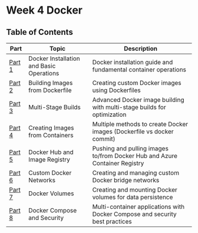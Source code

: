 # Week 4 Docker

## Table of Contents

| Part | Topic | Description |
|------|-------|-------------|
| [Part 1](./Part-1/README.md) | Docker Installation and Basic Operations | Docker installation guide and fundamental container operations |
| [Part 2](./Part-2/README.md) | Building Images from Dockerfile | Creating custom Docker images using Dockerfiles |
| [Part 3](./Part-3/README.md) | Multi-Stage Builds | Advanced Docker image building with multi-stage builds for optimization |
| [Part 4](./Part-4/README.md) | Creating Images from Containers | Multiple methods to create Docker images (Dockerfile vs docker commit) |
| [Part 5](./Part-5/README.md) | Docker Hub and Image Registry | Pushing and pulling images to/from Docker Hub and Azure Container Registry |
| [Part 6](./Part-6/README.md) | Custom Docker Networks | Creating and managing custom Docker bridge networks |
| [Part 7](./Part-7/README.md) | Docker Volumes | Creating and mounting Docker volumes for data persistence |
| [Part 8](./Part-8/README.md) | Docker Compose and Security | Multi-container applications with Docker Compose and security best practices |
